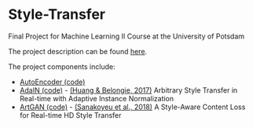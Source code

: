 # Style-Transfer
Final Project for Machine Learning II Course at the University of Potsdam

The project description can be found [here](https://github.com/flying-bear/Style-Transfer/blob/main/FinalProject.ipynb).

The project components include:
* [AutoEncoder (code)](https://github.com/flying-bear/Style-Transfer/blob/main/AE.ipynb)
* [AdaIN (code)](https://github.com/flying-bear/Style-Transfer/blob/main/AdaIN.ipynb) - [(Huang & Belongie, 2017)](https://arxiv.org/pdf/1703.06868.pdf) Arbitrary Style Transfer in Real-time with Adaptive Instance Normalization 
* [ArtGAN (code)](https://github.com/flying-bear/Style-Transfer/blob/main/ArtGAN_best.ipynb) - [(Sanakoyeu et al., 2018)](https://arxiv.org/pdf/1807.10201.pdf) A Style-Aware Content Loss for Real-time HD Style Transfer 
